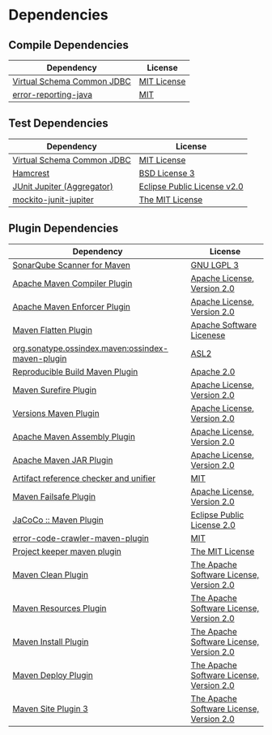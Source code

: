 <!-- @formatter:off -->
# Dependencies

## Compile Dependencies

| Dependency                      | License          |
| ------------------------------- | ---------------- |
| [Virtual Schema Common JDBC][0] | [MIT License][1] |
| [error-reporting-java][2]       | [MIT][3]         |

## Test Dependencies

| Dependency                      | License                          |
| ------------------------------- | -------------------------------- |
| [Virtual Schema Common JDBC][0] | [MIT License][1]                 |
| [Hamcrest][6]                   | [BSD License 3][7]               |
| [JUnit Jupiter (Aggregator)][8] | [Eclipse Public License v2.0][9] |
| [mockito-junit-jupiter][10]     | [The MIT License][11]            |

## Plugin Dependencies

| Dependency                                              | License                                        |
| ------------------------------------------------------- | ---------------------------------------------- |
| [SonarQube Scanner for Maven][12]                       | [GNU LGPL 3][13]                               |
| [Apache Maven Compiler Plugin][14]                      | [Apache License, Version 2.0][15]              |
| [Apache Maven Enforcer Plugin][16]                      | [Apache License, Version 2.0][15]              |
| [Maven Flatten Plugin][18]                              | [Apache Software Licenese][19]                 |
| [org.sonatype.ossindex.maven:ossindex-maven-plugin][20] | [ASL2][19]                                     |
| [Reproducible Build Maven Plugin][22]                   | [Apache 2.0][19]                               |
| [Maven Surefire Plugin][24]                             | [Apache License, Version 2.0][15]              |
| [Versions Maven Plugin][26]                             | [Apache License, Version 2.0][15]              |
| [Apache Maven Assembly Plugin][28]                      | [Apache License, Version 2.0][15]              |
| [Apache Maven JAR Plugin][30]                           | [Apache License, Version 2.0][15]              |
| [Artifact reference checker and unifier][32]            | [MIT][3]                                       |
| [Maven Failsafe Plugin][34]                             | [Apache License, Version 2.0][15]              |
| [JaCoCo :: Maven Plugin][36]                            | [Eclipse Public License 2.0][37]               |
| [error-code-crawler-maven-plugin][38]                   | [MIT][3]                                       |
| [Project keeper maven plugin][40]                       | [The MIT License][41]                          |
| [Maven Clean Plugin][42]                                | [The Apache Software License, Version 2.0][19] |
| [Maven Resources Plugin][44]                            | [The Apache Software License, Version 2.0][19] |
| [Maven Install Plugin][46]                              | [The Apache Software License, Version 2.0][19] |
| [Maven Deploy Plugin][48]                               | [The Apache Software License, Version 2.0][19] |
| [Maven Site Plugin 3][50]                               | [The Apache Software License, Version 2.0][19] |

[2]: https://github.com/exasol/error-reporting-java
[19]: http://www.apache.org/licenses/LICENSE-2.0.txt
[24]: https://maven.apache.org/surefire/maven-surefire-plugin/
[42]: http://maven.apache.org/plugins/maven-clean-plugin/
[3]: https://opensource.org/licenses/MIT
[10]: https://github.com/mockito/mockito
[34]: https://maven.apache.org/surefire/maven-failsafe-plugin/
[18]: https://www.mojohaus.org/flatten-maven-plugin/
[26]: http://www.mojohaus.org/versions-maven-plugin/
[40]: https://github.com/exasol/project-keeper/
[7]: http://opensource.org/licenses/BSD-3-Clause
[14]: https://maven.apache.org/plugins/maven-compiler-plugin/
[37]: https://www.eclipse.org/legal/epl-2.0/
[13]: http://www.gnu.org/licenses/lgpl.txt
[36]: https://www.jacoco.org/jacoco/trunk/doc/maven.html
[11]: https://github.com/mockito/mockito/blob/main/LICENSE
[22]: http://zlika.github.io/reproducible-build-maven-plugin
[41]: https://github.com/exasol/project-keeper/blob/main/LICENSE
[12]: http://sonarsource.github.io/sonar-scanner-maven/
[15]: https://www.apache.org/licenses/LICENSE-2.0.txt
[16]: https://maven.apache.org/enforcer/maven-enforcer-plugin/
[9]: https://www.eclipse.org/legal/epl-v20.html
[1]: https://github.com/exasol/virtual-schema-common-jdbc/blob/main/LICENSE
[46]: http://maven.apache.org/plugins/maven-install-plugin/
[8]: https://junit.org/junit5/
[20]: https://sonatype.github.io/ossindex-maven/maven-plugin/
[0]: https://github.com/exasol/virtual-schema-common-jdbc/
[6]: http://hamcrest.org/JavaHamcrest/
[48]: http://maven.apache.org/plugins/maven-deploy-plugin/
[50]: http://maven.apache.org/plugins/maven-site-plugin/
[44]: http://maven.apache.org/plugins/maven-resources-plugin/
[32]: https://github.com/exasol/artifact-reference-checker-maven-plugin
[38]: https://github.com/exasol/error-code-crawler-maven-plugin
[30]: https://maven.apache.org/plugins/maven-jar-plugin/
[28]: https://maven.apache.org/plugins/maven-assembly-plugin/
